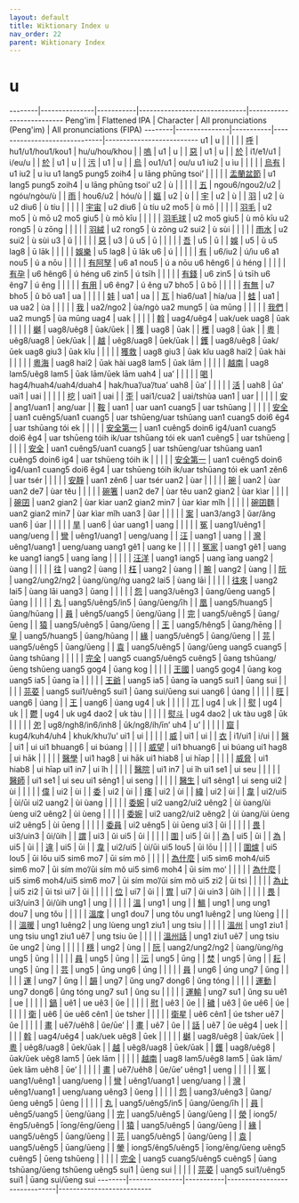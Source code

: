 ```yaml
---
layout: default
title: Wiktionary Index u
nav_order: 22
parent: Wiktionary Index
---
```


# u

--------|---------------|-----------|------------------------------|--------------------------
Peng'im | Flattened IPA | Character | All pronunciations (Peng'im) | All pronunciations (FIPA)
--------|---------------|-----------|------------------------------|--------------------------
u1 | u | | |
| | [呼](https://en.wiktionary.org/wiki/呼) | hu1/u1/hou1/kou1 | hu/u/hou/khou
| | [嗚](https://en.wiktionary.org/wiki/嗚) | u1 | u
| | [惡](https://en.wiktionary.org/wiki/惡) | u1 | u
| | [於](https://en.wiktionary.org/wiki/於) | i1/e1/u1 | i/eu/u
| | [於](https://en.wiktionary.org/wiki/於) | u1 | u
| | [污](https://en.wiktionary.org/wiki/污) | u1 | u
| | [烏](https://en.wiktionary.org/wiki/烏) | ou1/u1 | ou/u
u1 iu2 | u ìu | | |
| | [烏有](https://en.wiktionary.org/wiki/烏有) | u1 iu2 | u ìu
u1 lang5 pung5 zoih4 | u lāng phūng tsoi’ | | |
| | [盂蘭盆節](https://en.wiktionary.org/wiki/盂蘭盆節) | u1 lang5 pung5 zoih4 | u lāng phūng tsoi’
u2 | ù | | |
| | [五](https://en.wiktionary.org/wiki/五) | ngou6/ngou2/u2 | ngóu/ngòu/ù
| | [雨](https://en.wiktionary.org/wiki/雨) | hou6/u2 | hóu/ù
| | [嫗](https://en.wiktionary.org/wiki/嫗) | u2 | ù
| | [宇](https://en.wiktionary.org/wiki/宇) | u2 | ù
| | [羽](https://en.wiktionary.org/wiki/羽) | u2 | ù
u2 diu6 | ù tíu | | |
| | [宇宙](https://en.wiktionary.org/wiki/宇宙) | u2 diu6 | ù tíu
u2 mo5 | ù mō | | |
| | [羽毛](https://en.wiktionary.org/wiki/羽毛) | u2 mo5 | ù mō
u2 mo5 giu5 | ù mō kīu | | |
| | [羽毛球](https://en.wiktionary.org/wiki/羽毛球) | u2 mo5 giu5 | ù mō kīu
u2 rong5 | ù zōng | | |
| | [羽絨](https://en.wiktionary.org/wiki/羽絨) | u2 rong5 | ù zōng
u2 sui2 | ù sùi | | |
| | [雨水](https://en.wiktionary.org/wiki/雨水) | u2 sui2 | ù sùi
u3 | ǔ | | |
| | [惡](https://en.wiktionary.org/wiki/惡) | u3 | ǔ
u5 | ū | | |
| | [吾](https://en.wiktionary.org/wiki/吾) | u5 | ū
| | [娛](https://en.wiktionary.org/wiki/娛) | u5 | ū
u5 lag8 | ū lāk | | |
| | [娛樂](https://en.wiktionary.org/wiki/娛樂) | u5 lag8 | ū lāk
u6 | ú | | |
| | [有](https://en.wiktionary.org/wiki/有) | u6/iu2 | ú/ìu
u6 a1 nou5 | ú a nōu | | |
| | [有阿孥](https://en.wiktionary.org/wiki/有阿孥) | u6 a1 nou5 | ú a nōu
u6 hêng6 | ú héng | | |
| | [有孕](https://en.wiktionary.org/wiki/有孕) | u6 hêng6 | ú héng
u6 zin5 | ú tsīh | | |
| | [有錢](https://en.wiktionary.org/wiki/有錢) | u6 zin5 | ú tsīh
u6 êng7 | ú ěng | | |
| | [有用](https://en.wiktionary.org/wiki/有用) | u6 êng7 | ú ěng
u7 bho5 | ǔ bō | | |
| | [有無](https://en.wiktionary.org/wiki/有無) | u7 bho5 | ǔ bō
ua1 | ua | | |
| | [娃](https://en.wiktionary.org/wiki/娃) | ua1 | ua
| | [瓦](https://en.wiktionary.org/wiki/瓦) | hia6/ua1 | hía/ua
| | [蛙](https://en.wiktionary.org/wiki/蛙) | ua1 | ua
ua2 | ùa | | |
| | [我](https://en.wiktionary.org/wiki/我) | ua2/ngo2 | ùa/ngò
ua2 mung5 | ùa mūng | | |
| | [我們](https://en.wiktionary.org/wiki/我們) | ua2 mung5 | ùa mūng
uag4 | uak | | |
| | [斡](https://en.wiktionary.org/wiki/斡) | uag4/uêg4 | uak/uek
uag8 | ūak | | |
| | [樾](https://en.wiktionary.org/wiki/樾) | uag8/uêg8 | ūak/ūek
| | [獲](https://en.wiktionary.org/wiki/獲) | uag8 | ūak
| | [穫](https://en.wiktionary.org/wiki/穫) | uag8 | ūak
| | [粵](https://en.wiktionary.org/wiki/粵) | uêg8/uag8 | ūek/ūak
| | [越](https://en.wiktionary.org/wiki/越) | uêg8/uag8 | ūek/ūak
| | [鑊](https://en.wiktionary.org/wiki/鑊) | uag8/uêg8 | ūak/ūek
uag8 giu3 | ūak kǐu | | |
| | [獲救](https://en.wiktionary.org/wiki/獲救) | uag8 giu3 | ūak kǐu
uag8 hai2 | ūak hài | | |
| | [粵海](https://en.wiktionary.org/wiki/粵海) | uag8 hai2 | ūak hài
uag8 lam5 | ūak lām | | |
| | [越南](https://en.wiktionary.org/wiki/越南) | uag8 lam5/uêg8 lam5 | ūak lām/ūek lām
uah4 | ua’ | | |
| | [喝](https://en.wiktionary.org/wiki/喝) | hag4/huah4/uah4/duah4 | hak/hua’/ua’/tua’
uah8 | ūa’ | | |
| | [活](https://en.wiktionary.org/wiki/活) | uah8 | ūa’
uai1 | uai | | |
| | [挖](https://en.wiktionary.org/wiki/挖) | uai1 | uai
| | [歪](https://en.wiktionary.org/wiki/歪) | uai1/cua2 | uai/tshùa
uan1 | uar | | |
| | [安](https://en.wiktionary.org/wiki/安) | ang1/uan1 | ang/uar
| | [鞍](https://en.wiktionary.org/wiki/鞍) | uan1 | uar
uan1 cuang5 | uar tshūang | | |
| | [安全](https://en.wiktionary.org/wiki/安全) | uan1 cuêng5/uan1 cuang5 | uar tshūeng/uar tshūang
uan1 cuang5 doi6 êg4 | uar tshūang tói ek | | |
| | [安全第一](https://en.wiktionary.org/wiki/安全第一) | uan1 cuêng5 doin6 ig4/uan1 cuang5 doi6 êg4 | uar tshūeng tóih ik/uar tshūang tói ek
uan1 cuêng5 | uar tshūeng | | |
| | [安全](https://en.wiktionary.org/wiki/安全) | uan1 cuêng5/uan1 cuang5 | uar tshūeng/uar tshūang
uan1 cuêng5 doin6 ig4 | uar tshūeng tóih ik | | |
| | [安全第一](https://en.wiktionary.org/wiki/安全第一) | uan1 cuêng5 doin6 ig4/uan1 cuang5 doi6 êg4 | uar tshūeng tóih ik/uar tshūang tói ek
uan1 zên6 | uar tsér | | |
| | [安靜](https://en.wiktionary.org/wiki/安靜) | uan1 zên6 | uar tsér
uan2 | ùar | | |
| | [碗](https://en.wiktionary.org/wiki/碗) | uan2 | ùar
uan2 de7 | ùar těu | | |
| | [碗箸](https://en.wiktionary.org/wiki/碗箸) | uan2 de7 | ùar těu
uan2 gian2 | ùar kìar | | |
| | [碗囝](https://en.wiktionary.org/wiki/碗囝) | uan2 gian2 | ùar kìar
uan2 gian2 min7 | ùar kìar mǐh | | |
| | [碗囝麵](https://en.wiktionary.org/wiki/碗囝麵) | uan2 gian2 min7 | ùar kìar mǐh
uan3 | ǔar | | |
| | [案](https://en.wiktionary.org/wiki/案) | uan3/ang3 | ǔar/ǎng
uan6 | úar | | |
| | [旱](https://en.wiktionary.org/wiki/旱) | uan6 | úar
uang1 | uang | | |
| | [冤](https://en.wiktionary.org/wiki/冤) | uang1/uêng1 | uang/ueng
| | [彎](https://en.wiktionary.org/wiki/彎) | uêng1/uang1 | ueng/uang
| | [汪](https://en.wiktionary.org/wiki/汪) | uang1 | uang
| | [灣](https://en.wiktionary.org/wiki/灣) | uêng1/uang1 | ueng/uang
uang1 gê1 | uang ke | | |
| | [冤家](https://en.wiktionary.org/wiki/冤家) | uang1 gê1 | uang ke
uang1 iang5 | uang īang | | |
| | [汪洋](https://en.wiktionary.org/wiki/汪洋) | uang1 iang5 | uang īang
uang2 | ùang | | |
| | [往](https://en.wiktionary.org/wiki/往) | uang2 | ùang
| | [枉](https://en.wiktionary.org/wiki/枉) | uang2 | ùang
| | [腕](https://en.wiktionary.org/wiki/腕) | uang2 | ùang
| | [阮](https://en.wiktionary.org/wiki/阮) | uang2/ung2/ng2 | ùang/ùng/ǹg
uang2 lai5 | ùang lāi | | |
| | [往來](https://en.wiktionary.org/wiki/往來) | uang2 lai5 | ùang lāi
uang3 | ǔang | | |
| | [怨](https://en.wiktionary.org/wiki/怨) | uang3/uêng3 | ǔang/ǔeng
uang5 | ūang | | |
| | [丸](https://en.wiktionary.org/wiki/丸) | uang5/uêng5/in5 | ūang/ūeng/īh
| | [凰](https://en.wiktionary.org/wiki/凰) | uang5/huang5 | ūang/hūang
| | [員](https://en.wiktionary.org/wiki/員) | uêng5/uang5 | ūeng/ūang
| | [完](https://en.wiktionary.org/wiki/完) | uang5/uêng5 | ūang/ūeng
| | [猿](https://en.wiktionary.org/wiki/猿) | uang5/uêng5 | ūang/ūeng
| | [王](https://en.wiktionary.org/wiki/王) | uang5/hêng5 | ūang/hēng
| | [皇](https://en.wiktionary.org/wiki/皇) | uang5/huang5 | ūang/hūang
| | [緣](https://en.wiktionary.org/wiki/緣) | uang5/uêng5 | ūang/ūeng
| | [芫](https://en.wiktionary.org/wiki/芫) | uang5/uêng5 | ūang/ūeng
| | [袁](https://en.wiktionary.org/wiki/袁) | uang5/uêng5 | ūang/ūeng
uang5 cuang5 | ūang tshūang | | |
| | [完全](https://en.wiktionary.org/wiki/完全) | uang5 cuang5/uêng5 cuêng5 | ūang tshūang/ūeng tshūeng
uang5 gog4 | ūang kog | | |
| | [王國](https://en.wiktionary.org/wiki/王國) | uang5 gog4 | ūang kog
uang5 ia5 | ūang īa | | |
| | [王爺](https://en.wiktionary.org/wiki/王爺) | uang5 ia5 | ūang īa
uang5 sui1 | ūang sui | | |
| | [芫荽](https://en.wiktionary.org/wiki/芫荽) | uang5 sui1/uêng5 sui1 | ūang sui/ūeng sui
uang6 | úang | | |
| | [旺](https://en.wiktionary.org/wiki/旺) | uang6 | úang
| | [王](https://en.wiktionary.org/wiki/王) | uang6 | úang
ug4 | uk | | |
| | [兀](https://en.wiktionary.org/wiki/兀) | ug4 | uk
| | [熨](https://en.wiktionary.org/wiki/熨) | ug4 | uk
| | [鬱](https://en.wiktionary.org/wiki/鬱) | ug4 | uk
ug4 dao2 | uk tàu | | |
| | [熨斗](https://en.wiktionary.org/wiki/熨斗) | ug4 dao2 | uk tàu
ug8 | ūk | | |
| | [夗](https://en.wiktionary.org/wiki/夗) | ug8/ngh8/in6/inh8 | ūk/ng8/íh/īn’
uh4 | u’ | | |
| | [窟](https://en.wiktionary.org/wiki/窟) | kug4/kuh4/uh4 | khuk/khu’/u’
ui1 | ui | | |
| | [威](https://en.wiktionary.org/wiki/威) | ui1 | ui
| | [衣](https://en.wiktionary.org/wiki/衣) | i1/ui1 | i/ui
| | [醫](https://en.wiktionary.org/wiki/醫) | ui1 | ui
ui1 bhuang6 | ui búang | | |
| | [威望](https://en.wiktionary.org/wiki/威望) | ui1 bhuang6 | ui búang
ui1 hag8 | ui hāk | | |
| | [醫學](https://en.wiktionary.org/wiki/醫學) | ui1 hag8 | ui hāk
ui1 hiab8 | ui hīap | | |
| | [威脅](https://en.wiktionary.org/wiki/威脅) | ui1 hiab8 | ui hīap
ui1 in7 | ui ǐh | | |
| | [醫院](https://en.wiktionary.org/wiki/醫院) | ui1 in7 | ui ǐh
ui1 se1 | ui seu | | |
| | [醫師](https://en.wiktionary.org/wiki/醫師) | ui1 se1 | ui seu
ui1 sêng1 | ui seng | | |
| | [醫生](https://en.wiktionary.org/wiki/醫生) | ui1 sêng1 | ui seng
ui2 | ùi | | |
| | [偉](https://en.wiktionary.org/wiki/偉) | ui2 | ùi
| | [委](https://en.wiktionary.org/wiki/委) | ui2 | ùi
| | [痿](https://en.wiktionary.org/wiki/痿) | ui2 | ùi
| | [緯](https://en.wiktionary.org/wiki/緯) | ui2 | ùi
| | [韋](https://en.wiktionary.org/wiki/韋) | ui2/ui5 | ùi/ūi
ui2 uang2 | ùi ùang | | |
| | [委婉](https://en.wiktionary.org/wiki/委婉) | ui2 uang2/ui2 uêng2 | ùi ùang/ùi ùeng
ui2 uêng2 | ùi ùeng | | |
| | [委婉](https://en.wiktionary.org/wiki/委婉) | ui2 uang2/ui2 uêng2 | ùi ùang/ùi ùeng
ui2 uêng5 | ùi ūeng | | |
| | [委員](https://en.wiktionary.org/wiki/委員) | ui2 uêng5 | ùi ūeng
ui3 | ǔi | | |
| | [畏](https://en.wiktionary.org/wiki/畏) | ui3/uin3 | ǔi/ǔih
| | [謂](https://en.wiktionary.org/wiki/謂) | ui3 | ǔi
ui5 | ūi | | |
| | [圍](https://en.wiktionary.org/wiki/圍) | ui5 | ūi
| | [為](https://en.wiktionary.org/wiki/為) | ui5 | ūi
| | [為](https://en.wiktionary.org/wiki/為) | ui5 | ūi
| | [違](https://en.wiktionary.org/wiki/違) | ui5 | ūi
| | [韋](https://en.wiktionary.org/wiki/韋) | ui2/ui5 | ùi/ūi
ui5 lou5 | ūi lōu | | |
| | [圍爐](https://en.wiktionary.org/wiki/圍爐) | ui5 lou5 | ūi lōu
ui5 sim6 mo7 | ūi sím mǒ | | |
| | [為什麼](https://en.wiktionary.org/wiki/為什麼) | ui5 sim6 moh4/ui5 sim6 mo7 | ūi sím mo’/ūi sím mǒ
ui5 sim6 moh4 | ūi sím mo’ | | |
| | [為什麼](https://en.wiktionary.org/wiki/為什麼) | ui5 sim6 moh4/ui5 sim6 mo7 | ūi sím mo’/ūi sím mǒ
ui5 zi2 | ūi tsì | | |
| | [為止](https://en.wiktionary.org/wiki/為止) | ui5 zi2 | ūi tsì
ui7 | ǔi | | |
| | [位](https://en.wiktionary.org/wiki/位) | ui7 | ǔi
| | [胃](https://en.wiktionary.org/wiki/胃) | ui7 | ǔi
uin3 | ǔih | | |
| | [畏](https://en.wiktionary.org/wiki/畏) | ui3/uin3 | ǔi/ǔih
ung1 | ung | | |
| | [溫](https://en.wiktionary.org/wiki/溫) | ung1 | ung
| | [鰮](https://en.wiktionary.org/wiki/鰮) | ung1 | ung
ung1 dou7 | ung tǒu | | |
| | [溫度](https://en.wiktionary.org/wiki/溫度) | ung1 dou7 | ung tǒu
ung1 luêng2 | ung lùeng | | |
| | [溫暖](https://en.wiktionary.org/wiki/溫暖) | ung1 luêng2 | ung lùeng
ung1 ziu1 | ung tsiu | | |
| | [溫州](https://en.wiktionary.org/wiki/溫州) | ung1 ziu1 | ung tsiu
ung1 ziu1 uê7 | ung tsiu ǔe | | |
| | [溫州話](https://en.wiktionary.org/wiki/溫州話) | ung1 ziu1 uê7 | ung tsiu ǔe
ung2 | ùng | | |
| | [穩](https://en.wiktionary.org/wiki/穩) | ung2 | ùng
| | [阮](https://en.wiktionary.org/wiki/阮) | uang2/ung2/ng2 | ùang/ùng/ǹg
ung5 | ūng | | |
| | [員](https://en.wiktionary.org/wiki/員) | ung5 | ūng
| | [沄](https://en.wiktionary.org/wiki/沄) | ung5 | ūng
| | [焚](https://en.wiktionary.org/wiki/焚) | ung5 | ūng
| | [耘](https://en.wiktionary.org/wiki/耘) | ung5 | ūng
| | [芸](https://en.wiktionary.org/wiki/芸) | ung5 | ūng
ung6 | úng | | |
| | [員](https://en.wiktionary.org/wiki/員) | ung6 | úng
ung7 | ǔng | | |
| | [運](https://en.wiktionary.org/wiki/運) | ung7 | ǔng
| | [韻](https://en.wiktionary.org/wiki/韻) | ung7 | ǔng
ung7 dong6 | ǔng tóng | | |
| | [運動](https://en.wiktionary.org/wiki/運動) | ung7 dong6 | ǔng tóng
ung7 su1 | ǔng su | | |
| | [運輸](https://en.wiktionary.org/wiki/運輸) | ung7 su1 | ǔng su
uê1 | ue | | |
| | [鍋](https://en.wiktionary.org/wiki/鍋) | uê1 | ue
uê3 | ǔe | | |
| | [慰](https://en.wiktionary.org/wiki/慰) | uê3 | ǔe
| | [穢](https://en.wiktionary.org/wiki/穢) | uê3 | ǔe
uê6 | úe | | |
| | [衛](https://en.wiktionary.org/wiki/衛) | uê6 | úe
uê6 cên1 | úe tsher | | |
| | [衛星](https://en.wiktionary.org/wiki/衛星) | uê6 cên1 | úe tsher
uê7 | ǔe | | |
| | [畫](https://en.wiktionary.org/wiki/畫) | uê7/uêh8 | ǔe/ūe’
| | [畫](https://en.wiktionary.org/wiki/畫) | uê7 | ǔe
| | [話](https://en.wiktionary.org/wiki/話) | uê7 | ǔe
uêg4 | uek | | |
| | [斡](https://en.wiktionary.org/wiki/斡) | uag4/uêg4 | uak/uek
uêg8 | ūek | | |
| | [樾](https://en.wiktionary.org/wiki/樾) | uag8/uêg8 | ūak/ūek
| | [粵](https://en.wiktionary.org/wiki/粵) | uêg8/uag8 | ūek/ūak
| | [越](https://en.wiktionary.org/wiki/越) | uêg8/uag8 | ūek/ūak
| | [鑊](https://en.wiktionary.org/wiki/鑊) | uag8/uêg8 | ūak/ūek
uêg8 lam5 | ūek lām | | |
| | [越南](https://en.wiktionary.org/wiki/越南) | uag8 lam5/uêg8 lam5 | ūak lām/ūek lām
uêh8 | ūe’ | | |
| | [畫](https://en.wiktionary.org/wiki/畫) | uê7/uêh8 | ǔe/ūe’
uêng1 | ueng | | |
| | [冤](https://en.wiktionary.org/wiki/冤) | uang1/uêng1 | uang/ueng
| | [彎](https://en.wiktionary.org/wiki/彎) | uêng1/uang1 | ueng/uang
| | [灣](https://en.wiktionary.org/wiki/灣) | uêng1/uang1 | ueng/uang
uêng3 | ǔeng | | |
| | [怨](https://en.wiktionary.org/wiki/怨) | uang3/uêng3 | ǔang/ǔeng
uêng5 | ūeng | | |
| | [丸](https://en.wiktionary.org/wiki/丸) | uang5/uêng5/in5 | ūang/ūeng/īh
| | [員](https://en.wiktionary.org/wiki/員) | uêng5/uang5 | ūeng/ūang
| | [完](https://en.wiktionary.org/wiki/完) | uang5/uêng5 | ūang/ūeng
| | [滎](https://en.wiktionary.org/wiki/滎) | iong5/êng5/uêng5 | īong/ēng/ūeng
| | [猿](https://en.wiktionary.org/wiki/猿) | uang5/uêng5 | ūang/ūeng
| | [緣](https://en.wiktionary.org/wiki/緣) | uang5/uêng5 | ūang/ūeng
| | [芫](https://en.wiktionary.org/wiki/芫) | uang5/uêng5 | ūang/ūeng
| | [袁](https://en.wiktionary.org/wiki/袁) | uang5/uêng5 | ūang/ūeng
| | [鎣](https://en.wiktionary.org/wiki/鎣) | iong5/êng5/uêng5 | īong/ēng/ūeng
uêng5 cuêng5 | ūeng tshūeng | | |
| | [完全](https://en.wiktionary.org/wiki/完全) | uang5 cuang5/uêng5 cuêng5 | ūang tshūang/ūeng tshūeng
uêng5 sui1 | ūeng sui | | |
| | [芫荽](https://en.wiktionary.org/wiki/芫荽) | uang5 sui1/uêng5 sui1 | ūang sui/ūeng sui
--------|---------------|-----------|------------------------------|--------------------------
